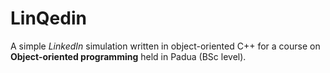 # LinQedin
A simple _LinkedIn_ simulation written in object-oriented C++ for a course on **Object-oriented programming** held in Padua (BSc level).
